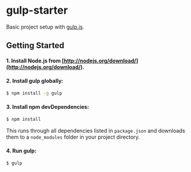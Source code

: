 gulp-starter
============

Basic project setup with [gulp.js](http://gulpjs.com/).

## Getting Started

#### 1. Install Node.js from [http://nodejs.org/download/](http://nodejs.org/download/).

#### 2. Install gulp globally:

```sh
$ npm install -g gulp
```

#### 3. Install npm devDependencies:

```sh
$ npm install
```

This runs through all dependencies listed in `package.json` and downloads them
to a `node_modules` folder in your project directory.

#### 4. Run gulp:

```sh
$ gulp
```